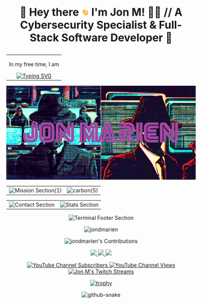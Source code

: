<body>
  <!--Hello There!-->
  <h1 align='center'>
   <p> 🌟 Hey there <img src="https://raw.githubusercontent.com/DhanushNehru/DhanushNehru/master/assets/wave.gif" width="20px" height="20px"/> I'm Jon M! 👨‍💻 // A Cybersecurity Specialist & Full-Stack Software Developer 🌟</p>
  </h1>
  
<table align="center" style="border: none; border-collapse: collapse;">
  <tr>
    <td align="center">
      <p>In my free time, I am</p>
      <a href="https://git.io/typing-svg">
        <img src="https://readme-typing-svg.herokuapp.com?font=Fira+Code&pause=1000&width=435&lines=a+Cyber+Security+Student;a+TryHackMe+Enthusiast;a+Twitch+Streamer;always+learning!" alt="Typing SVG" />
      </a>
    </td>
  </tr>
</table>

  <!--Jon Marien Mr. Robot Text-->
  <p align="center">
    <img src="https://github.com/jondmarien/jondmarien/blob/a8ebf914e97abc8fd45a41b3f54a2f780ad33982/assets/Jon_Marien-Github_Profile_Pic.png" alt="Jon Marien GitHub Profile Pic" />
  </p>

<!-- Side-by-Side: CHRONOS RIG (Left) and Profile Section (Right) -->
<!-- <table align="center" border="0" cellpadding="0" cellspacing="0"> -->
<!--  <tr>
<!-- CHRONOS RIG on Left -->
<!--    <td><img width="645" height="295" alt="carbon(1)" src="https://github.com/user-attachments/assets/c07179b6-2023-404b-95af-abf19459c7b3" /></td> -->
<!-- Profile Section on Right -->
<!--    <td><img width="645" height="403" alt="carbon(6)" src="https://github.com/user-attachments/assets/264cd6b7-19c7-4cbd-a648-8f1c085f73c6" /></td> -->
<!--  </tr> -->
<!-- </table> -->

<!-- Side-by-Side: Top Repos Section (Left) and Skills Section (Right) -->
<table align="center" border="0" cellpadding="0" cellspacing="0">
  <tr>
    <!-- Top Repos Section on Left -->
    <td><img width="645" height="544" alt="Mission Section(1)" src="https://github.com/user-attachments/assets/515f327f-6bf9-46e4-8ec3-929c21f77623" /></td>
    <!-- Skills Section on Right -->
    <td><img width="490" height="620" alt="carbon(5)" src="https://github.com/user-attachments/assets/0b5b4574-7acd-414a-9a28-8f0a583abefe" /></td>
  </tr>
</table>

<!-- Side-by-Side: Contact Section (Left) and GitHub Stats Section (Right) -->
<table align="center" border="0" cellpadding="0" cellspacing="0">
  <tr>
    <!-- Contact Section on Left -->
    <td><img width="645" height="490" alt="Contact Section" src="https://github.com/user-attachments/assets/e0f5768b-311b-4095-b1f5-102a6dd4c345" /></td>
    <!-- GitHub Stats Section on Right -->
    <td><img width="565" height="508" alt="Stats Section" src="https://github.com/user-attachments/assets/79d9fdab-84b0-47be-b548-a71302469ec2" /></td>
  </tr>
</table>

<!-- Mission Section -->
<div align="center">
  
</div>

<!-- Terminal Footer -->
<div align="center">
  <img width="645" height="311" alt="Terminal Footer Section" src="https://github.com/user-attachments/assets/62183d3e-3c3d-467e-82ca-a3b40a726877" />
</div>
  
  <!--Github Profile Views-->
  <p align='center'>
    <a>
     <img src="https://komarev.com/ghpvc/?username=jondmarien&label=Profile%20views&color=blueviolet&style=plastic" alt="jondmarien"/>
    </a>
  </p>
<!--Contributions (based on user light/dark prefs)-->
<p align="center" width="100%">
  <picture>
    <!-- Dark mode image -->
    <source
        srcset="https://github.pumbas.net/api/contributions/jondmarien?colour=61D719&dotColour=AB2828"
        media="(prefers-color-scheme: dark)"
        alt="jondmarien's Contributions"
    />
    <!-- Default, light mode image -->
    <img 
        src="https://github.pumbas.net/api/contributions/jondmarien?colour=61D719&bgColour=F6F8FA&dotColour=AB2828"
        alt="jondmarien's Contributions"
    />
  </picture>
</p>
  
  <!--Disocrd, Linkedin, and TryHackMe-->
  <p align='center'>
    <a href="https://discord.gg/5CJarP6JCu">
      <img src="https://img.shields.io/badge/Discord-5865F2?style=for-the-badge&logo=discord&logoColor=white" />        
    </a>
    <a href="https://www.linkedin.com/in/jondmarien/">
      <img src="https://img.shields.io/badge/linkedin-%230077B5.svg?&style=for-the-badge&logo=linkedin&logoColor=white" />
    </a>
    <a href="https://tryhackme.com/r/p/jondmarien">
      <img src="https://img.shields.io/badge/TryHackMe-212C42?style=for-the-badge&logo=TryHackMe&logoColor=white" />
    </a>
  </p>
  
  <!--Youtube, Twitch, etc.-->
  <p align='center'>
    <a href="https://www.youtube.com/@SirChronoblaze?sub_confirmation=1">
      <img alt="YouTube Channel Subscribers" src="https://img.shields.io/youtube/channel/subscribers/UC2ZL1XH9cWgTbL9BtZNNtgA">
      <img alt="YouTube Channel Views" src="https://img.shields.io/youtube/channel/views/UC2ZL1XH9cWgTbL9BtZNNtgA">
    </a>
    <a href="https://www.twitch.tv/sirchronoblaze">
      <img src="https://img.shields.io/badge/Twitch-9146FF?style=for-the-badge&logo=twitch&logoColor=white" alt="Jon M's Twitch Streams"" />        
    </a>
  </p>
<!--Github Trophies-->
<p align="center">
  <a href="https://github.com/ryo-ma/github-profile-trophy">
    <img src="https://github-profile-trophy.vercel.app/?username=jondmarien&theme=matrix&rank=-B,-C&no-frame=true&no-bg=true&column=4" alt="trophy"/>
  </a>
</p>
<!--Snake Game-->
<p align="center">
  <picture>
    <source media="(prefers-color-scheme: dark)" srcset="https://raw.githubusercontent.com/Ding808/PigeonD/output/github-snake-dark.svg" />
    <source media="(prefers-color-scheme: light)" srcset="https://raw.githubusercontent.com/Ding808/PigeonD/output/github-snake.svg" />
    <img alt="github-snake" src="https://raw.githubusercontent.com/Ding808/PigeonD/output/github-snake.svg" />
  </picture>
</p>
</body>
